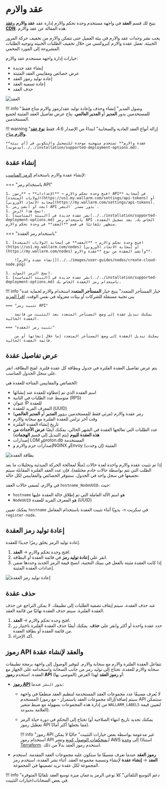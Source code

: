 # عقد والارم

يتيح لك قسم **العقد** في واجهة مستخدم وحدة تحكم والارم إدارة عقد **عقد والارم** و[**عقد CDN**](cdn-node.md). هذه المقالة عن عقد والارم.

يجب نشر وحدات عقد والارم في بيئة العميل حتى تتمكن والارم من تخفيف حركة المرور الخبيثة. تعمل عقدة والارم كبروكسي من خلال تخفيف الطلبات الخبيثة وتوجيه الطلبات المشروعة إلى المورد المحمي.

خيارات إدارة واجهة مستخدم عقد والارم:

* إنشاء عقد جديدة
* عرض خصائص ومقاييس العقد المثبتة
* إعادة توليد رموز العقد
* إعادة تسمية العقد
* حذف العقد

![العقد](../../images/user-guides/nodes/table-nodes.png)

!!! info "وصول المدير"
    إنشاء وحذف وإعادة توليد عقد/رموز والارم متاح فقط للمستخدمين بدور **المدير** أو **المدير العالمي**. يتاح عرض تفاصيل العقد المثبتة لجميع المستخدمين.

!!! warning "إزالة أنواع العقد العادية والسحابية"
    ابتداءً من الإصدار 4.6، فقط [**نوع عقد والارم** متاح](../../updating-migrating/what-is-new.md#removal-of-the-email-password-based-node-registration).

    **عقدة والارم** تستخدم منهجية موحدة للتسجيل والتكوين في [أي بيئة مدعومة](../../installation/supported-deployment-options.md).

## إنشاء عقدة

لإنشاء عقدة والارم باستخدام [الرمز المناسب](#api-and-node-tokens-for-node-creation):

=== "باستخدام رمز API"

    1. افتح وحدة تحكم والارم → **الإعدادات** → **رموز API** في [سحابة الولايات المتحدة](https://us1.my.wallarm.com/settings/api-tokens) أو [سحابة الاتحاد الأوروبي](https://my.wallarm.com/settings/api-tokens).
    1. ابحث أو أنشئ رمز API بدور مصدر `النشر`.
    1. انسخ هذا الرمز.
    1. نشر عقدة جديدة في [البيئة المناسبة](../../installation/supported-deployment-options.md) باستخدام رمز API الخاص بك. بعد تسجيل العقدة، ستظهر تلقائيًا في قسم **العقد** في وحدة تحكم والارم.

=== "باستخدام رمز العقدة"

    1. افتح وحدة تحكم والارم → **العقد** في [سحابة الولايات المتحدة](https://us1.my.wallarm.com/nodes) أو [سحابة الاتحاد الأوروبي](https://my.wallarm.com/nodes) وأنشئ العقدة من نوع **عقدة والارم**.

        ![إنشاء عقدة والارم](../../images/user-guides/nodes/create-cloud-node.png)
    
    1. انسخ الرمز المولد.
    1. نشر عقدة جديدة في [البيئة المناسبة](../../installation/supported-deployment-options.md) باستخدام رمز العقدة الخاص بك.

!!! info "خيار المستأجر المتعدد"
    يتيح خيار **المستأجر المتعدد** استخدام والارم لحماية عدة بنى تحتية مستقلة للشركات أو بيئات معزولة في نفس الوقت. [اقرأ المزيد](../../installation/multi-tenant/overview.md)

    === "تثبيت رمز API"

        يمكنك تبديل عقدة إلى وضع المستأجر المتعدد بعد التثبيت من قائمة العقدة الحالية.

    === "تثبيت رمز العقدة"
    
        يمكنك تبديل العقدة إلى وضع المستأجر المتعدد إما خلال إنشائها أو من قائمة العقدة الحالية.

## عرض تفاصيل عقدة

يتم عرض تفاصيل العقدة الفلترة في جدول وبطاقة كل عقدة فلترة. لفتح البطاقة، انقر على سجل الجدول المناسب.

الخصائص والمقاييس المتاحة للعقدة هي:

* اسم العقدة الذي تم إعطاؤه للعقدة عند إنشائها
* متوسط عدد الطلبات في الثانية (RPS)
* عنوان IP للعقدة
* المعرف الفريد للعقدة (UUID)
* رمز عقدة والارم (مرئي فقط للمستخدمين بـ[دور](../settings/users.md) **المدير** أو **المدير العالمي**)
* وقت آخر تزامن للعقدة الفلترة مع سحابة والارم
* تاريخ إنشاء العقدة الفلترة
* عدد الطلبات التي تعالجها العقدة في الشهر الحالي، يمكنك أيضًا **عرض الأحداث من هذه العقدة لليوم** (يتم التبديل إلى قسم **الهجمات**)
* إصدارات LOM وproton.db المستخدمة
* إصدارات حزم والارم وNGINX وEnvoy المثبتة (إن وجدت)

![بطاقة العقدة](../../images/user-guides/nodes/view-wallarm-node.png)

إذا تم تثبيت عقدة والارم واحدة لعدة حالات (مثلًا لمعالجة الحركة المبدئية وتحليلات ما بعد الطلب التي تتم بواسطة حالات خادم مختلفة)، فإن عدد العقد الفلترة المقابلة سيتم تجميعها في سجل واحد في الجدول. ستتوفر الخصائص والمقاييس لكل حالة.

في والارم، تُسمى حالات العقد `hostname_NodeUUID`، حيث:

* `hostname` هو اسم الآلة العاملة التي تم إطلاق حالة العقدة عليها
* `NodeUUID` هو المعرف الفريد للعقدة (UUID)

يمكنك تعيين `hostname` يدويًا أثناء تثبيت العقدة باستخدام المعامل `-n` في سكربت `register-node`.

## إعادة توليد رمز العقدة

إعادة توليد الرمز يخلق رمزًا جديدًا للعقدة.

1. افتح وحدة تحكم والارم → **العقد**.
2. انقر على **إعادة توليد رمز** في قائمة العقدة أو البطاقة.
3. إذا كانت العقدة مثبتة بالفعل في بنيتك التحتية، انسخ قيمة الرمز الجديد وحددها ضمن إعدادات العقدة المثبتة.

![إعادة توليد رمز العقدة](../../images/user-guides/nodes/generate-new-token.png)

## حذف عقدة

عند حذف العقدة، سيتم إيقاف تصفية الطلبات إلى تطبيقك. لا يمكن التراجع عن حذف العقدة الفلترة. سيتم حذف العقدة نهائيًا من قائمة العقد.

1. افتح وحدة تحكم والارم → **العقد**.
1. حدد عقدة واحدة أو أكثر وانقر على **حذف**. يمكنك أيضًا حذف العقدة الفلترة باختيار زر من قائمة العقدة أو بطاقة العقدة.
1. أكد الإجراء.

## رموز API والعقد لإنشاء عقدة

تتفاعل العقدة الفلترة والارم مع سحابة والارم. لتوفير الوصول إلى واجهة برمجة تطبيقات سحابة والارم للعقدة، تحتاج إلى توليد رمز من جانب السحابة واستخدامه على الجهاز مع العقدة. استخدم **رموز API** (الموصى بها) أو **رموز العقد** لهذا الغرض:

* [**رموز API**](../settings/api-tokens.md) بدور `النشر` عندما:

    * لا يُعرف مسبقًا عدد مجموعات العقد المستخدمة لتنظيم العقد منطقيًا في واجهة المستخدم (سيتم إضافة/إزالة مجموعات العقد باستمرار - مع رموز API ستتمكن من إدارة هذه المجموعات بسهولة مع ضبط متغير `WALLARM_LABELS` لتعيين قيمة العلامة `مجموعة`).
    * تحتاج إلى التحكم في دورة حياة الرمز (يمكنك تحديد تاريخ انتهاء الصلاحية أو تعطيل رموز API مما يجعلها أكثر أمانًا).

        !!! info "رموز API غير مدعومة بواسطة بعض خيارات التثبيت"
            حاليًا لا يمكن استخدام رموز API لـ[متحكمات الوصول كونغ](../../installation/kubernetes/kong-ingress-controller/deployment.md) ونشر AWS استنادًا إلى [وحدة Terraform](../../installation/cloud-platforms/aws/terraform-module/overview.md). استخدم رموز العقد بدلاً من ذلك.

* **رموز العقد** عندما تعرف مسبقًا ما ستكون عليه مجموعات العقد المقدمة. استخدم **العقد** → **إنشاء عقدة** لإنشاء وتسمية مجموعة العقد. أثناء نشر العقدة، استخدم رمز المجموعة لكل عقدة تريد تضمينها في المجموعة.

!!! info "دعم التوسع التلقائي"
    كلا نوعي الرمز يدعمان ميزة توسع العقد تلقائيًا المتوفرة في بعض السحابات/خيارات التثبيت.